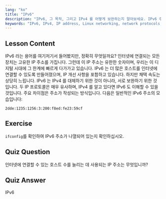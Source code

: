 ```yaml
---
lang: "ko"
title: "IPv6"
description: "IPv6, 그 목적, 그리고 IPv4 를 어떻게 보완하는지 알아보세요. IPv6 주소 지정과 더 많은 장치를 인터넷에 연결하는 데 있어서의 역할을 이해합니다."
keywords: "IPv6, IPv4, IP address, Linux networking, network protocols, 초보자, 튜토리얼, 가이드"
---
```


## Lesson Content

IPv6 라는 용어를 여기저기서 들어봤지만, 정확히 무엇일까요? 인터넷에 연결되는 모든 장치는 고유한 IP 주소를 가집니다. 그런데 이 IP 주소는 유한한 숫자이며, 우리는 이 디지털 시대에 그 한계에 빠르게 다가가고 있습니다. IPv6 는 더 많은 호스트를 인터넷에 연결할 수 있도록 만들어졌으며, IP 개선 사항을 포함하고 있습니다. 하지만 채택 속도는 상당히 느립니다. IPv6 는 IPv4 를 대체하기 위한 것이 아니라, 서로 보완하기 위한 것입니다. 두 IP 프로토콜은 매우 유사하며, IPv4 를 알고 있다면 IPv6 도 이해할 수 있을 것입니다. 주요 차이점은 주소가 작성되는 방식입니다. 다음은 일반적인 IPv6 주소의 모습입니다:

```plaintext
2dde:1235:1256:3:200:f8ed:fe23:59cf
```

## Exercise

`ifconfig`를 확인하여 IPv6 주소가 나열되어 있는지 확인하십시오.

## Quiz Question

인터넷에 연결할 수 있는 호스트 수를 늘리는 데 사용되는 IP 주소는 무엇입니까?

## Quiz Answer

IPv6
